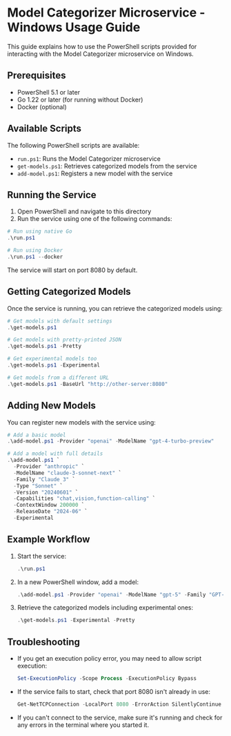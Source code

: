 # Model Categorizer Microservice - Windows Usage Guide

This guide explains how to use the PowerShell scripts provided for interacting with the Model Categorizer microservice on Windows.

## Prerequisites

- PowerShell 5.1 or later
- Go 1.22 or later (for running without Docker)
- Docker (optional)

## Available Scripts

The following PowerShell scripts are available:

- `run.ps1`: Runs the Model Categorizer microservice
- `get-models.ps1`: Retrieves categorized models from the service
- `add-model.ps1`: Registers a new model with the service

## Running the Service

1. Open PowerShell and navigate to this directory
2. Run the service using one of the following commands:

```powershell
# Run using native Go
.\run.ps1

# Run using Docker
.\run.ps1 --docker
```

The service will start on port 8080 by default.

## Getting Categorized Models

Once the service is running, you can retrieve the categorized models using:

```powershell
# Get models with default settings
.\get-models.ps1

# Get models with pretty-printed JSON
.\get-models.ps1 -Pretty

# Get experimental models too
.\get-models.ps1 -Experimental

# Get models from a different URL
.\get-models.ps1 -BaseUrl "http://other-server:8080"
```

## Adding New Models

You can register new models with the service using:

```powershell
# Add a basic model
.\add-model.ps1 -Provider "openai" -ModelName "gpt-4-turbo-preview"

# Add a model with full details
.\add-model.ps1 `
  -Provider "anthropic" `
  -ModelName "claude-3-sonnet-next" `
  -Family "Claude 3" `
  -Type "Sonnet" `
  -Version "20240601" `
  -Capabilities "chat,vision,function-calling" `
  -ContextWindow 200000 `
  -ReleaseDate "2024-06" `
  -Experimental
```

## Example Workflow

1. Start the service:
   ```powershell
   .\run.ps1
   ```

2. In a new PowerShell window, add a model:
   ```powershell
   .\add-model.ps1 -Provider "openai" -ModelName "gpt-5" -Family "GPT-5" -Type "Standard" -Experimental
   ```

3. Retrieve the categorized models including experimental ones:
   ```powershell
   .\get-models.ps1 -Experimental -Pretty
   ```

## Troubleshooting

- If you get an execution policy error, you may need to allow script execution:
  ```powershell
  Set-ExecutionPolicy -Scope Process -ExecutionPolicy Bypass
  ```

- If the service fails to start, check that port 8080 isn't already in use:
  ```powershell
  Get-NetTCPConnection -LocalPort 8080 -ErrorAction SilentlyContinue
  ```

- If you can't connect to the service, make sure it's running and check for any errors in the terminal where you started it. 